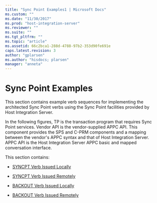 ```yaml
---
title: "Sync Point Examples1 | Microsoft Docs"
ms.custom: ""
ms.date: "11/30/2017"
ms.prod: "host-integration-server"
ms.reviewer: ""
ms.suite: ""
ms.tgt_pltfrm: ""
ms.topic: "article"
ms.assetid: 66c2bca1-288d-4788-97b2-353d90fe691e
caps.latest.revision: 3
author: "gplarsen"
ms.author: "hisdocs; plarsen"
manager: "anneta"
---
```

# Sync Point Examples
This section contains example verb sequences for implementing the architected Sync Point verbs using the Sync Point facilities provided by Host Integration Server.  
  
 In the following figures, TP is the transaction program that requires Sync Point services. Vendor API is the vendor-supplied APPC API. This component provides the SPS and C-PRM components and a mapping between the vendor's APPC syntax and that of Host Integration Server. APPC API is the Host Integration Server APPC basic and mapped conversation interface.  
  
 This section contains:  
  
-   [SYNCPT Verb Issued Locally](../core/syncpt-verb-issued-locally2.md)  
  
-   [SYNCPT Verb Issued Remotely](../core/syncpt-verb-issued-remotely2.md)  
  
-   [BACKOUT Verb Issued Locally](../core/backout-verb-issued-locally1.md)  
  
-   [BACKOUT Verb Issued Remotely](../core/backout-verb-issued-remotely2.md)